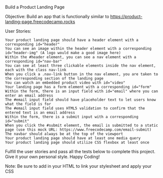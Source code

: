 Build a Product Landing Page

Objective: Build an app that is functionally similar to https://product-landing-page.freecodecamp.rocks

User Stories:

    Your product landing page should have a header element with a corresponding id="header"
    You can see an image within the header element with a corresponding id="header-img" (A logo would make a good image here)
    Within the #header element, you can see a nav element with a corresponding id="nav-bar"
    You can see at least three clickable elements inside the nav element, each with the class nav-link
    When you click a .nav-link button in the nav element, you are taken to the corresponding section of the landing page
    You can watch an embedded product video with id="video"
    Your landing page has a form element with a corresponding id="form"
    Within the form, there is an input field with id="email" where you can enter an email address
    The #email input field should have placeholder text to let users know what the field is for
    The #email input field uses HTML5 validation to confirm that the entered text is an email address
    Within the form, there is a submit input with a corresponding id="submit"
    When you click the #submit element, the email is submitted to a static page (use this mock URL: https://www.freecodecamp.com/email-submit)
    The navbar should always be at the top of the viewport
    Your product landing page should have at least one media query
    Your product landing page should utilize CSS flexbox at least once

Fulfill the user stories and pass all the tests below to complete this project. Give it your own personal style. Happy Coding!

Note: Be sure to add <link rel="stylesheet" href="styles.css"> in your HTML to link your stylesheet and apply your CSS
